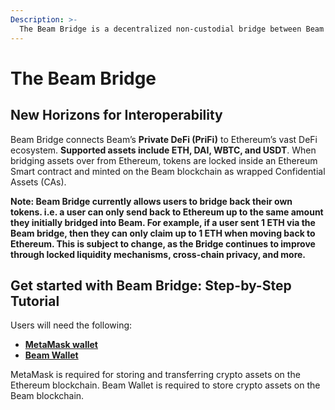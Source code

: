 ```yaml
---
Description: >-
  The Beam Bridge is a decentralized non-custodial bridge between Beam and Ethereum blockchain that enables seamless cross-chain crypto asset transfers.
---
```


# The Beam Bridge

## New Horizons for Interoperability

Beam Bridge connects Beam’s **Private DeFi (PriFi)** to Ethereum’s vast DeFi ecosystem. **Supported assets include ETH, DAI, WBTC, and USDT**. When bridging assets over from Ethereum, tokens are locked inside an Ethereum Smart contract and minted on the Beam blockchain as wrapped Confidential Assets (CAs).

**Note: Beam Bridge currently allows users to bridge back their own tokens. i.e. a user can only send back to Ethereum up to the same amount they initially bridged into Beam. For example, if a user sent 1 ETH via the Beam bridge, then they can only claim up to 1 ETH when moving back to Ethereum. This is subject to change, as the Bridge continues to improve through locked liquidity mechanisms, cross-chain privacy, and more.**

## Get started with Beam Bridge: Step-by-Step Tutorial

Users will need the following:

* [**MetaMask wallet**](https://metamask.io/)
* [**Beam Wallet**](https://beam.mw/en/downloads)

MetaMask is required for storing and transferring crypto assets on the Ethereum blockchain.
Beam Wallet is required to store crypto assets on the Beam blockchain.
